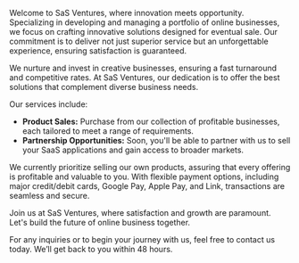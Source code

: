 Welcome to SaS Ventures, where innovation meets opportunity. Specializing in developing and managing a portfolio of online businesses, we focus on crafting innovative solutions designed for eventual sale. Our commitment is to deliver not just superior service but an unforgettable experience, ensuring satisfaction is guaranteed.

We nurture and invest in creative businesses, ensuring a fast turnaround and competitive rates. At SaS Ventures, our dedication is to offer the best solutions that complement diverse business needs.

Our services include:

- **Product Sales:** Purchase from our collection of profitable businesses, each tailored to meet a range of requirements.
- **Partnership Opportunities:** Soon, you'll be able to partner with us to sell your SaaS applications and gain access to broader markets.


We currently prioritize selling our own products, assuring that every offering is profitable and valuable to you. With flexible payment options, including major credit/debit cards, Google Pay, Apple Pay, and Link, transactions are seamless and secure.

Join us at SaS Ventures, where satisfaction and growth are paramount. Let's build the future of online business together.

For any inquiries or to begin your journey with us, feel free to contact us today. We’ll get back to you within 48 hours.